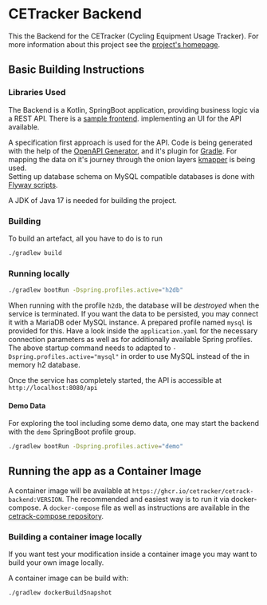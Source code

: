 # CETracker Backend

This the Backend for the CETracker (Cycling Equipment Usage Tracker).
For more information about this project see the [project's homepage](https://cetracker.github.io/).

## Basic Building Instructions

### Libraries Used

The Backend is a Kotlin, SpringBoot application, providing business logic via a REST API. There is a [sample frontend](https://github.com/cetracker/cetrack-frontend). implementing an UI for the API available.

A specification first approach is used for the API. Code is being generated with the help of the [OpenAPI Generator](https://openapi-generator.tech/), and it's plugin for [Gradle](https://gradle.org/).
For mapping the data on it's journey through the onion layers [kmapper](https://stackoverflow.com/a/74864762/2664521) is being used.  
Setting up database schema on MySQL compatible databases is done with [Flyway scripts](https://flywaydb.org/).

A JDK of Java 17 is needed for building the project.

### Building

To build an artefact, all you  have to do is to run

```bash
./gradlew build
```

### Running locally

```bash
./gradlew bootRun -Dspring.profiles.active="h2db"
```

When running with the profile `h2db`, the database will be _destroyed_ when the service is terminated.
If you want the data to be persisted, you may connect it with a MariaDB oder MySQL instance.
A prepared profile named `mysql` is provided for this.
Have a look inside the `application.yaml` for the necessary connection parameters as well as for additionally
available Spring profiles. The above startup command needs to adapted to `-Dspring.profiles.active="mysql"`
in order to use MySQL instead of the in memory h2 database.

Once the service has completely started, the API is accessible at `http://localhost:8080/api`

#### Demo Data

For exploring the tool including some demo data, one may start the backend with the `demo` SpringBoot profile group.

```bash
./gradlew bootRun -Dspring.profiles.active="demo"
```

## Running the app as a Container Image

A container image will be available at `https://ghcr.io/cetracker/cetrack-backend:VERSION`.
The recommended and easiest way is to run it via docker-compose.
A `docker-compose` file as well as instructions are available in the
[cetrack-compose repository](https://github.com/cetracker/cetrack-compose).

### Building a container image locally

If you want test your modification inside a container image you may want to build your own image locally.

A container image can be build with:

```bash
./gradlew dockerBuildSnapshot
```
